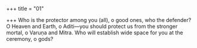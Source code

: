 +++
title = "01"

+++
Who is the protector among you (all), o good ones, who the defender? O  Heaven and Earth, o Aditi—you should protect us
from the stronger mortal, o Varuṇa and Mitra. Who will establish wide  space for you at the ceremony, o gods?